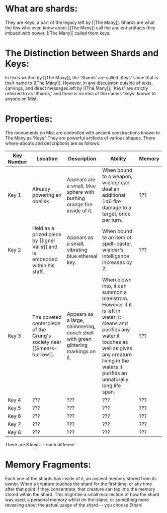# What are shards:
They are Keys, a part of the legacy left by [[The Many]]. Shards are what the few who even know about [[The Many]] call the ancient artifacts they imbued with power. [[The Many]] called them keys. 

# The Distinction between Shards and Keys:
In texts written by [[The Many]], the 'Shards' are called 'Keys' since that is their name to [[The Many]]. However, in any discussion outside of texts, carvings, and direct messages left by [[The Many]], 'Keys' are strictly referred to as 'Shards,' and there is no idea of the names 'Keys' known to anyone on Mist.

# Properties:
The monuments on Mist are controlled with ancient constructions known to The Many as 'Keys.' They are powerful artifacts of various shapes. There where-abouts and descriptions are as follows:

| Key Number | Location | Description | Ability | Memory |
| ---- | ---- | ---- | ---- | ---- |
| Key 1 | Already powering an obelisk. | Appears are a small, blue sphere with burning orange fire inside of it. | When bound to a weapon, wielder can deal an additional 1d6 fire damage to a target, once per turn. | ??? |
| Key 2 | Held as a prized piece by [[Ignel Valis]] and is embedded within his staff. | Appears as a small, vibrating blue ethereal key. | When bound to an item of spell-caster, wielder's intelligence increases by 2. | ??? |
| Key 3 | The coveted centerpiece of the Grung's society near [[Smears-burrow]]. | Appears as a large, shimmering, conch shell with green glittering markings on it.  | When blown into, it can summon a maelstrom. However if it is left in water, it cleans and purifies any water it touches as well as gives any creature living in the waters it purifies an unnaturally long life span. | ??? |
| Key 4 | ??? | ??? | ??? | ??? |
| Key 5 | ??? | ??? | ??? | ??? |
| Key 6 | ??? | ??? | ??? | ??? |
| Key 7 | ??? | ??? | ??? | ??? |
| Key 8 | ??? | ??? | ??? | ??? |

There are 8 keys -- each different. 

# Memory Fragments:
Each one of the shards has inside of it, an ancient memory stored from its owner. When a creature touches the shard for the first time, or any time after that point if they concentrate, that creature can tap into the memory stored within the shard. This might be a small recollection of how the shard was used, a personal memory whilst on the island, or something more revealing about the actual usage of the shard -- you choose Ethan!